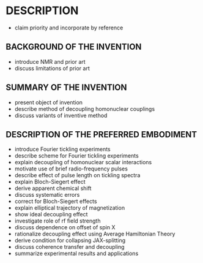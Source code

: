 # DESCRIPTION

- claim priority and incorporate by reference

## BACKGROUND OF THE INVENTION

- introduce NMR and prior art
- discuss limitations of prior art

## SUMMARY OF THE INVENTION

- present object of invention
- describe method of decoupling homonuclear couplings
- discuss variants of inventive method

## DESCRIPTION OF THE PREFERRED EMBODIMENT

- introduce Fourier tickling experiments
- describe scheme for Fourier tickling experiments
- explain decoupling of homonuclear scalar interactions
- motivate use of brief radio-frequency pulses
- describe effect of pulse length on tickling spectra
- explain Bloch-Siegert effect
- derive apparent chemical shift
- discuss systematic errors
- correct for Bloch-Siegert effects
- explain elliptical trajectory of magnetization
- show ideal decoupling effect
- investigate role of rf field strength
- discuss dependence on offset of spin X
- rationalize decoupling effect using Average Hamiltonian Theory
- derive condition for collapsing JAX-splitting
- discuss coherence transfer and decoupling
- summarize experimental results and applications

